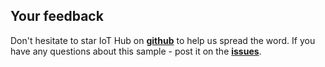 ## Your feedback
 
Don't hesitate to star IoT Hub on **[github](https://github.com/thingsboard/thingsboard)** to help us spread the word.
If you have any questions about this sample - post it on the **[issues](https://github.com/thingsboard/thingsboard/issues)**.
